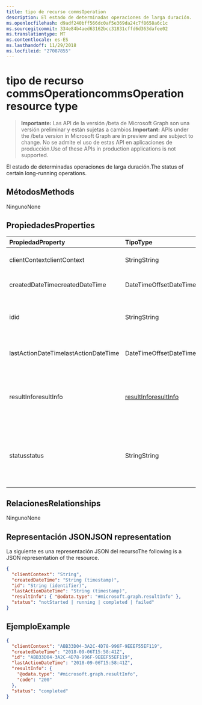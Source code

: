 ```yaml
---
title: tipo de recurso commsOperation
description: El estado de determinadas operaciones de larga duración.
ms.openlocfilehash: d9adf240bff566dc0af5e369da24c7f8658a6c1c
ms.sourcegitcommit: 334e84b4aed63162bcc31831cffd6d363dafee02
ms.translationtype: MT
ms.contentlocale: es-ES
ms.lasthandoff: 11/29/2018
ms.locfileid: "27087855"
---
```

# <a name="commsoperation-resource-type"></a><span data-ttu-id="e2a37-103">tipo de recurso commsOperation</span><span class="sxs-lookup"><span data-stu-id="e2a37-103">commsOperation resource type</span></span>

> <span data-ttu-id="e2a37-104">**Importante:** Las API de la versión /beta de Microsoft Graph son una versión preliminar y están sujetas a cambios.</span><span class="sxs-lookup"><span data-stu-id="e2a37-104">**Important:** APIs under the /beta version in Microsoft Graph are in preview and are subject to change.</span></span> <span data-ttu-id="e2a37-105">No se admite el uso de estas API en aplicaciones de producción.</span><span class="sxs-lookup"><span data-stu-id="e2a37-105">Use of these APIs in production applications is not supported.</span></span>

<span data-ttu-id="e2a37-106">El estado de determinadas operaciones de larga duración.</span><span class="sxs-lookup"><span data-stu-id="e2a37-106">The status of certain long-running operations.</span></span>

## <a name="methods"></a><span data-ttu-id="e2a37-107">Métodos</span><span class="sxs-lookup"><span data-stu-id="e2a37-107">Methods</span></span>
<span data-ttu-id="e2a37-108">Ninguno</span><span class="sxs-lookup"><span data-stu-id="e2a37-108">None</span></span>

## <a name="properties"></a><span data-ttu-id="e2a37-109">Propiedades</span><span class="sxs-lookup"><span data-stu-id="e2a37-109">Properties</span></span>

| <span data-ttu-id="e2a37-110">Propiedad</span><span class="sxs-lookup"><span data-stu-id="e2a37-110">Property</span></span>           | <span data-ttu-id="e2a37-111">Tipo</span><span class="sxs-lookup"><span data-stu-id="e2a37-111">Type</span></span>                        | <span data-ttu-id="e2a37-112">Descripción</span><span class="sxs-lookup"><span data-stu-id="e2a37-112">Description</span></span>                                                                     |
| :----------------- | :-------------------------- | :-------------------------------------------------------------------------------|
| <span data-ttu-id="e2a37-113">clientContext</span><span class="sxs-lookup"><span data-stu-id="e2a37-113">clientContext</span></span>      | <span data-ttu-id="e2a37-114">String</span><span class="sxs-lookup"><span data-stu-id="e2a37-114">String</span></span>                      | <span data-ttu-id="e2a37-115">El contexto de cliente.</span><span class="sxs-lookup"><span data-stu-id="e2a37-115">The client context.</span></span>                                                             |
| <span data-ttu-id="e2a37-116">createdDateTime</span><span class="sxs-lookup"><span data-stu-id="e2a37-116">createdDateTime</span></span>    | <span data-ttu-id="e2a37-117">DateTimeOffset</span><span class="sxs-lookup"><span data-stu-id="e2a37-117">DateTimeOffset</span></span>              | <span data-ttu-id="e2a37-118">La hora de inicio de la operación.</span><span class="sxs-lookup"><span data-stu-id="e2a37-118">The start time of the operation.</span></span>                                                |
| <span data-ttu-id="e2a37-119">id</span><span class="sxs-lookup"><span data-stu-id="e2a37-119">id</span></span>                 | <span data-ttu-id="e2a37-120">String</span><span class="sxs-lookup"><span data-stu-id="e2a37-120">String</span></span>                      | <span data-ttu-id="e2a37-121">Id. de operación. Solo lectura.</span><span class="sxs-lookup"><span data-stu-id="e2a37-121">The operation id. Read-only.</span></span> <span data-ttu-id="e2a37-122">Servidor que se generó.</span><span class="sxs-lookup"><span data-stu-id="e2a37-122">Server generated.</span></span>                                  |
| <span data-ttu-id="e2a37-123">lastActionDateTime</span><span class="sxs-lookup"><span data-stu-id="e2a37-123">lastActionDateTime</span></span> | <span data-ttu-id="e2a37-124">DateTimeOffset</span><span class="sxs-lookup"><span data-stu-id="e2a37-124">DateTimeOffset</span></span>              | <span data-ttu-id="e2a37-125">Hora de la última acción de la operación.</span><span class="sxs-lookup"><span data-stu-id="e2a37-125">The time of the last action of the operation.</span></span>                                   |
| <span data-ttu-id="e2a37-126">resultInfo</span><span class="sxs-lookup"><span data-stu-id="e2a37-126">resultInfo</span></span>         | [<span data-ttu-id="e2a37-127">resultInfo</span><span class="sxs-lookup"><span data-stu-id="e2a37-127">resultInfo</span></span>](resultinfo.md) | <span data-ttu-id="e2a37-128">La información del resultado.</span><span class="sxs-lookup"><span data-stu-id="e2a37-128">The result information.</span></span> <span data-ttu-id="e2a37-129">Solo lectura.</span><span class="sxs-lookup"><span data-stu-id="e2a37-129">Read-only.</span></span> <span data-ttu-id="e2a37-130">Servidor que se generó.</span><span class="sxs-lookup"><span data-stu-id="e2a37-130">Server generated.</span></span>                            |
| <span data-ttu-id="e2a37-131">status</span><span class="sxs-lookup"><span data-stu-id="e2a37-131">status</span></span>             | <span data-ttu-id="e2a37-132">String</span><span class="sxs-lookup"><span data-stu-id="e2a37-132">String</span></span>                      | <span data-ttu-id="e2a37-133">Los valores posibles son: `notStarted`, `running`, `completed` y `failed`.</span><span class="sxs-lookup"><span data-stu-id="e2a37-133">Possible values are: `notStarted`, `running`, `completed`, `failed`.</span></span> <span data-ttu-id="e2a37-134">Solo lectura.</span><span class="sxs-lookup"><span data-stu-id="e2a37-134">Read-only.</span></span> |

## <a name="relationships"></a><span data-ttu-id="e2a37-135">Relaciones</span><span class="sxs-lookup"><span data-stu-id="e2a37-135">Relationships</span></span>
<span data-ttu-id="e2a37-136">Ninguno</span><span class="sxs-lookup"><span data-stu-id="e2a37-136">None</span></span>

## <a name="json-representation"></a><span data-ttu-id="e2a37-137">Representación JSON</span><span class="sxs-lookup"><span data-stu-id="e2a37-137">JSON representation</span></span>

<span data-ttu-id="e2a37-138">La siguiente es una representación JSON del recurso</span><span class="sxs-lookup"><span data-stu-id="e2a37-138">The following is a JSON representation of the resource.</span></span>

<!-- {
  "blockType": "resource",
  "optionalProperties": [

  ],
  "@odata.type": "microsoft.graph.commsOperation"
}-->
```json
{
  "clientContext": "String",
  "createdDateTime": "String (timestamp)",
  "id": "String (identifier)",
  "lastActionDateTime": "String (timestamp)",
  "resultInfo": { "@odata.type": "#microsoft.graph.resultInfo" },
  "status": "notStarted | running | completed | failed"
}
```

## <a name="example"></a><span data-ttu-id="e2a37-139">Ejemplo</span><span class="sxs-lookup"><span data-stu-id="e2a37-139">Example</span></span>

<!-- {
  "blockType": "example",
  "@odata.type": "microsoft.graph.commsOperation"
}-->
```json
{
  "clientContext": "ABB33D04-3A2C-4D78-996F-9EEEF55EF119",
  "createdDateTime": "2018-09-06T15:58:41Z",
  "id": "ABB33D04-3A2C-4D78-996F-9EEEF55EF119",
  "lastActionDateTime": "2018-09-06T15:58:41Z",
  "resultInfo": {
    "@odata.type": "#microsoft.graph.resultInfo",
    "code": "200"
  },
  "status": "completed"
}
```

<!-- uuid: 8fcb5dbc-d5aa-4681-8e31-b001d5168d79
2015-10-25 14:57:30 UTC -->
<!-- {
  "type": "#page.annotation",
  "description": "commsOperation resource",
  "keywords": "",
  "section": "documentation",
  "tocPath": ""
}-->
